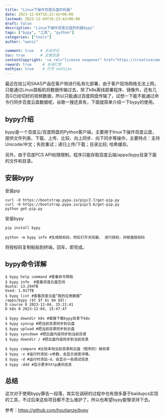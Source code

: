```yaml
---
title: "Linux下操作百度云盘的利器"
date: 2023-12-04T16:22:42+08:00
lastmod: 2023-12-04T16:23:42+08:00
draft: false
description: "Linux下操作百度云盘的利器bypy"
tags: ["bypy", "工具", "python"]
categories: ["tools"]              
author: "wanzi"                 

comment: true   # 关闭评论
toc: true       # 文章目录
contentCopyright: '<a rel="license noopener" href="https://creativecommons.org/licenses/by-nc-nd/4.0/" target="_blank">CC BY-NC-ND 4.0</a>'
reward: true	 # 关闭打赏
mathjax: true    # 打开 mathjax
---
```


最近在给公司SAAS产品在客户侧进行私有化部署，由于客户现场网络无法上网，只能通过Linux跳板机将数据传输过去，除了k8s离线部署程序、镜像外，还有几百G已经切好的视频数据，所以只能通过百度网盘传输了，试想一下能不能通过命令行同步百度云盘数据呢，谷歌一搜还真有，下面就简单介绍一下bypy的使用。

## bypy介绍
bypy是一个百度云/百度网盘的Python客户端，主要用于linux下操作百度云盘，提供文件列表、下载、上传、比较、向上同步、向下同步等操作，主要特点：支持Unicode/中文；失败重试；递归上传/下载；目录比较; 哈希缓存。

另外，由于百度PCS API权限限制，程序只能存取百度云端/apps/bypy目录下面的文件和目录。

## 安装bypy

安装pip
```
curl -O https://bootstrap.pypa.io/pip/2.7/get-pip.py
curl -O https://bootstrap.pypa.io/pip/3.6/get-pip.py
python get-pip.py 
```
安装bypy
```
pip install bypy
```

```
python -m bypy info #生成授权码，然后打开浏览器， 进行授权，并赋值授权码
```
将授权码复制粘贴到终端，回车，即完成。


## bypy命令详解
```
$ bypy help command #查看命令帮助
$ bypy info  #查看百度云盘空间
Quota: 13.294TB
Used: 1.917TB
$ bypy list #查看百度云盘“我的应用数据”
/apps/bypy ($t $f $s $m $d):
D course 0 2023-12-04, 15:21:41
D k8s 0 2023-12-04, 15:47:47

$ bypy downdir k8s #直接下载bypy目录下k8s
$ bypy syncup #把当前目录同步到云盘
$ bypy upload #把当前目录同步到云盘
$ bypy syncdown #把云盘内容同步到当前目录
$ bypy downdir / #把云盘内容同步到当前目录

$ bypy compare #比较本地当前目录和云盘（程序的）根目录
$ bypy -v #运行时添加-v参数，会显示进度详情。
$ bypy -d #运行时添加-d，会显示一些调试信息
$ bypy -ddd #显示更多http通讯信息

```
## 总结
这次对于使用bypy算告一段落，其实在调研的过程中也有很多基于baidupcs实现的工具，不过后来这些项目都不怎么维护了，所以也希望bypy能够坚持下去。

参考：https://github.com/houtianze/bypy
